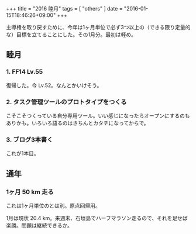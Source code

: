 +++
title = "2016 睦月"
tags = [ "others" ]
date = "2016-01-15T18:46:26+09:00"
+++

主導権を取り戻すために、今年は1ヶ月単位で必ず3つ以上の（できる限り定量的な）目標を立てることにした。その1月分。最初は軽め。

<!--more-->

## 睦月

### 1. FF14 Lv.55

復帰した。今 Lv.52。なんとかいけそう。

### 2. タスク管理ツールのプロトタイプをつくる

こそこそつくっている自分専用ツール。いい感じになったらオープンにするのもありかも。いろいろ語るのはきちんとカタチになってからで。

### 3. ブログ3本書く

これが1本目。

## 通年

### 1ヶ月 50 km 走る

これは1ヶ月単位のとは別。原点回帰用。

1月は現状 20.4 km。来週末、石垣島でハーフマラソン走るので、それを足せば楽勝。問題は継続できるか。

